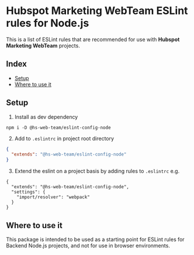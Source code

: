 # Hubspot Marketing WebTeam ESLint rules for Node.js

This is a list of ESLint rules that are recommended for use with **Hubspot Marketing WebTeam** projects.

<!-- index-start -->

## Index

- [Setup](#setup)
- [Where to use it](#where-to-use-it)
<!-- index-end -->

## Setup

1. Install as dev dependency

```
npm i -D @hs-web-team/eslint-config-node
```

2. Add to `.eslintrc` in project root directory

```json
{
  "extends": "@hs-web-team/eslint-config-node"
}
```

3. Extend the eslint on a project basis by adding rules to `.eslintrc` e.g.

```
{
  "extends": "@hs-web-team/eslint-config-node",
  "settings": {
    "import/resolver": "webpack"
  }
}
```

## Where to use it

This package is intended to be used as a starting point for ESLint rules for Backend Node.js projects, and not for use in browser environments.
